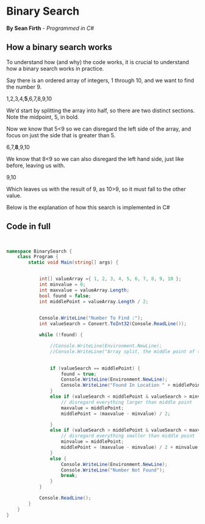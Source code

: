 # Binary Search
**By Sean Firth** - 
*Programmed in C#*


## How a binary search works

To understand how (and why) the code works, it is crucial to understand how a binary search works in practice.

Say there is an ordered array of integers, 1 through 10, and we want to find the number 9.

1,2,3,4,**5**,6,7,8,9,10

We'd start by splitting the array into half, so there are two distinct sections. Note the midpoint, 5, in bold.

Now we know that 5<9 so we can disregard the left side of the array, and focus on just the side that is greater than 5.

6,7,**8**,9,10

We know that 8<9 so we can also disregard the left hand side, just like before, leaving us with.

9,10

Which leaves us with the result of 9, as 10>9, so it must fall to the other value.

Below is the explanation of how this search is implemented in C#

## Code in full

```cs


namespace BinarySearch {
    class Program {
        static void Main(string[] args) {


            int[] valueArray ={ 1, 2, 3, 4, 5, 6, 7, 8, 9, 10 };
            int minvalue = 0;
            int maxvalue = valueArray.Length;
            bool found = false;
            int middlePoint = valueArray.Length / 2;
            

            Console.WriteLine("Number To Find :");
            int valueSearch = Convert.ToInt32(Console.ReadLine());

            while (!found) {

                //Console.WriteLine(Environment.NewLine);
                //Console.WriteLine("Array split, the middle point of the array is: " + middlePoint.ToString());
                

                if (valueSearch == middlePoint) {
                    found = true;
                    Console.WriteLine(Environment.NewLine);
                    Console.WriteLine("Found In Location " + middlePoint + " In Array");
                }
                else if (valueSearch < middlePoint & valueSearch > minvalue) {
                    // disregard everything larger than middle point
                    maxvalue = middlePoint;
                    middlePoint = (maxvalue - minvalue) / 2;

                }
                else if (valueSearch > middlePoint & valueSearch < maxvalue) {
                    // disregard everything smaller than middle point
                    minvalue = middlePoint;
                    middlePoint = (maxvalue - minvalue) / 2 + minvalue;
                }
                else {
                    Console.WriteLine(Environment.NewLine);
                    Console.WriteLine("Number Not Found");
                    break;
                }
            }

            Console.ReadLine();
        }
    }
}
```
